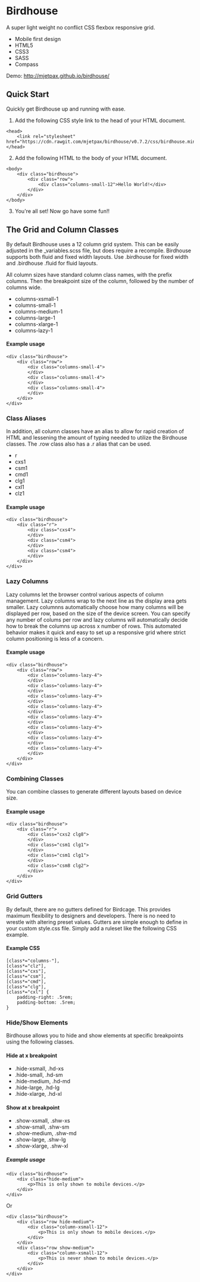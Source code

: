 # Birdhouse
A super light weight no conflict CSS flexbox responsive grid.

* Mobile first design
* HTML5
* CSS3
* SASS
* Compass

Demo: http://mjetpax.github.io/birdhouse/


## Quick Start

Quickly get Birdhouse up and running with ease.

1) Add the following CSS style link to the head of your HTML document.
```
<head>
    <link rel="stylesheet" href="https://cdn.rawgit.com/mjetpax/birdhouse/v0.7.2/css/birdhouse.min.css">
</head>
```

2) Add the following HTML to the body of your HTML document.
```
<body>
    <div class="birdhouse">
        <div class="row">
            <div class="columns-small-12">Hello World!</div>
        </div>
    </div>
</body>
```

3) You're all set! Now go have some fun!!


## The Grid and Column Classes

By default Birdhouse uses a 12 column grid system. This can be easily adjusted in the _variables.scss file, but does require a recompile. Birdhouse supports both fluid and fixed width layouts. Use .birdhouse for fixed width and .birdhouse .fluid for fluid layouts.

All column sizes have standard column class names, with the prefix columns. Then the breakpoint size of the column, followed by the number of columns wide.

* columns-xsmall-1
* columns-small-1
* columns-medium-1
* columns-large-1
* columns-xlarge-1
* columns-lazy-1

#### Example usage
```
<div class="birdhouse">
    <div class="row">
        <div class="columns-small-4">
        </div>
        <div class="columns-small-4">
        </div>
        <div class="columns-small-4">
        </div>
    </div>
</div>
```

### Class Aliases

In addition, all column classes have an alias to allow for rapid creation of HTML and lessening the amount of typing needed to utilize the Birdhouse classes. The .row class also has a .r alias that can be used.

* r
* cxs1
* csm1
* cmd1
* clg1
* cxl1
* clz1 

#### Example usage
```
<div class="birdhouse">
    <div class="r">
        <div class="cxs4">
        </div>
        <div class="csm4">
        </div>
        <div class="csm4">
        </div>
    </div>
</div>
```

### Lazy Columns

Lazy columns let the browser control various aspects of column management. Lazy columns wrap to the next line as the display area gets smaller. Lazy columnns automatically choose how many columns will be displayed per row, based on the size of the device screen. You can specify any number of colums per row and lazy columns will automatically decide how to break the columns up across x number of rows. This automated behavior makes it quick and easy to set up a responsive grid where strict column positioning is less of a concern.

#### Example usage
```
<div class="birdhouse">
    <div class="row">
        <div class="columns-lazy-4">
        </div>
        <div class="columns-lazy-4">
        </div>
        <div class="columns-lazy-4">
        </div>
        <div class="columns-lazy-4">
        </div>
        <div class="columns-lazy-4">
        </div>
        <div class="columns-lazy-4">
        </div>
        <div class="columns-lazy-4">
        </div>
        <div class="columns-lazy-4">
        </div>
    </div>
</div>
```

### Combining Classes

You can combine classes to generate different layouts based on device size.

#### Example usage
```
<div class="birdhouse">
    <div class="r">
        <div class="cxs2 clg8">
        </div>
        <div class="csm1 clg1">
        </div>
        <div class="csm1 clg1">
        </div>
        <div class="csm8 clg2">
        </div>
    </div>
</div>
```

### Grid Gutters

By default, there are no gutters defined for Birdcage. This provides maximum flexibility to designers and developers. There is no need to wrestle with altering preset values. Gutters are simple enough to define in your custom style.css file. Simply add a ruleset like the following CSS example.

#### Example CSS
```
[class*="columns-"], 
[class*="clz"], 
[class*="cxs"], 
[class*="csm"], 
[class*="cmd"],
[class*="clg"], 
[class*="cxl"] {
    padding-right: .5rem;
    padding-bottom: .5rem;
}
```

### Hide/Show Elements

Birdhouse allows you to hide and show elements at specific breakpoints using the following classes.

#### Hide at x breakpoint

* .hide-xsmall, .hd-xs
* .hide-small, .hd-sm
* .hide-medium, .hd-md
* .hide-large, .hd-lg
* .hide-xlarge, .hd-xl

#### Show at x breakpoint

* .show-xsmall, .shw-xs
* .show-small, .shw-sm
* .show-medium, .shw-md
* .show-large, .shw-lg
* .show-xlarge, .shw-xl

##### Example usage

```
<div class="birdhouse">
    <div class="hide-medium">
        <p>This is only shown to mobile devices.</p>
    </div>
</div>
```
Or
```
<div class="birdhouse">
    <div class="row hide-medium">
        <div class="column-xsmall-12">
            <p>This is only shown to mobile devices.</p>
        </div>
    </div>
    <div class="row show-medium">
        <div class="column-xsmall-12">
            <p>This is never shown to mobile devices.</p>
        </div>
    </div>
</div>
```